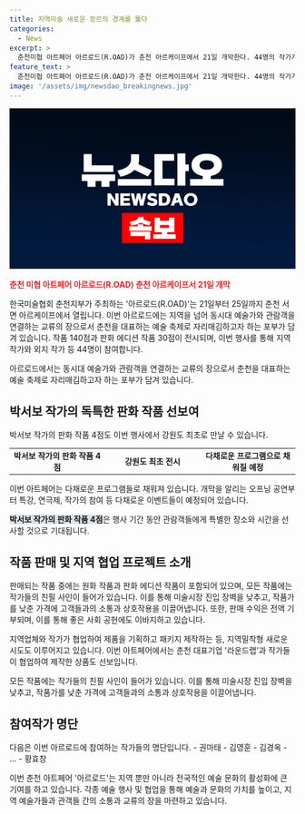 ```yaml
---
title: 지역미술 새로운 장르의 경계를 뚫다
categories:
  - News
excerpt: >
  춘천미협 아트페어 아르로드(R.OAD)가 춘천 아르케이프에서 21일 개막한다. 44명의 작가가 참여하는 이번 행사는 지역 뿐 아니라 대중을 사로잡는 예술 축제로, 지역업체와 작가의 협업 등 새로운 시도로 주목받는다. 원화와 판화 작품을 비롯해 다채로운 프로그램으로 행사는 가득 차 있으며, 작품가는 20만 원 정도로 조정되어 구매 경쟁이 예상된다. 또한, 판매 수익은 전액 기부되며, 지역 기업과 작가가 협업한 제품도 만날 수 있을 것으로 전망된다. 아르로드(R.OAD)는 다채로운 예술의 세계를 열어줄 것으로 기대된다. #지역미술 #아르로드 #춘천 #예술축제
feature_text: >
  춘천미협 아트페어 아르로드(R.OAD)가 춘천 아르케이프에서 21일 개막한다. 44명의 작가가 참여하는 이번 행사는 지역 뿐 아니라 대중을 사로잡는 예술 축제로, 지역업체와 작가의 협업 등 새로운 시도로 주목받는다. 원화와 판화 작품을 비롯해 다채로운 프로그램으로 행사는 가득 차 있으며, 작품가는 20만 원 정도로 조정되어 구매 경쟁이 예상된다. 또한, 판매 수익은 전액 기부되며, 지역 기업과 작가가 협업한 제품도 만날 수 있을 것으로 전망된다. 아르로드(R.OAD)는 다채로운 예술의 세계를 열어줄 것으로 기대된다. #지역미술 #아르로드 #춘천 #예술축제
image: '/assets/img/newsdao_breakingnews.jpg'
---
```


<p><img src="/assets/img/newsdao_breakingnews.jpg" alt="koreaapp 속보" /></p>

<p><b><span style="color: #ee2323;">춘천 미협 아트페어 아르로드(R.OAD) 춘천 아르케이프서 21일 개막</span></b></p>

<p>한국미술협회 춘천지부가 주최하는 '아르로드(R.OAD)'는 21일부터 25일까지 춘천 서면 아르케이프에서 열립니다. 이번 아르로드에는 지역을 넘어 동시대 예술가와 관람객을 연결하는 교류의 장으로서 춘천을 대표하는 예술 축제로 자리매김하고자 하는 포부가 담겨 있습니다. 작품 140점과 판화 에디션 작품 30점이 전시되며, 이번 행사를 통해 지역 작가와 외지 작가 등 44명이 참여합니다.</p>

<p data-ke-size="size16">아르로드에서는 동시대 예술가와 관람객을 연결하는 교류의 장으로서 춘천을 대표하는 예술 축제로 자리매김하고자 하는 포부가 담겨 있습니다.</p>

<h2 data-ke-size="size26">박서보 작가의 독특한 판화 작품 선보여</h2>

<p>박서보 작가의 판화 작품 4점도 이번 행사에서 강원도 최초로 만날 수 있습니다. </p>

<table>
  <colgroup>
    <col width="33.33%">
    <col width="33.33%">
    <col width="33.33%">
  </colgroup>
  <tr>
    <td style="text-align: center; height: 17px;"><b>박서보 작가의 판화 작품 4점</b></td>
    <td style="text-align: center; height: 17px;"><b>강원도 최초 전시</b></td>
    <td style="text-align: center; height: 17px;"><b>다채로운 프로그램으로 채워질 예정</b></td>
  </tr>
</table>

<p>이번 아트페어는 다채로운 프로그램들로 채워져 있습니다. 개막을 알리는 오프닝 공연부터 특강, 연극제, 작가의 참여 등 다채로운 이벤트들이 예정되어 있습니다. </p>

<p><b><span style="background-color: #21538527;">박서보 작가의 판화 작품 4점</span></b>은 행사 기간 동안 관람객들에게 특별한 장소와 시간을 선사할 것으로 기대됩니다.</p>

<h2 data-ke-size="size26">작품 판매 및 지역 협업 프로젝트 소개</h2>

<p>판매되는 작품 중에는 원화 작품과 판화 에디션 작품이 포함되어 있으며, 모든 작품에는 작가들의 친필 사인이 들어가 있습니다. 이를 통해 미술시장 진입 장벽을 낮추고, 작품가를 낮춘 가격에 고객들과의 소통과 상호작용을 이끌어냅니다. 또한, 판매 수익은 전액 기부되며, 이를 통해 좋은 사회 공헌에도 이바지하고 있습니다. </p>

<p>지역업체와 작가가 협업하여 제품을 기획하고 패키지 제작하는 등, 지역밀착형 새로운 시도도 이루어지고 있습니다. 이번 아트페어에서는 춘천 대표기업 '라운드랩'과 작가들이 협업하여 제작한 상품도 선보입니다.</p>

<p data-ke-size="size16">모든 작품에는 작가들의 친필 사인이 들어가 있습니다. 이를 통해 미술시장 진입 장벽을 낮추고, 작품가를 낮춘 가격에 고객들과의 소통과 상호작용을 이끌어냅니다.</p>

<h2 data-ke-size="size26">참여작가 명단</h2>

<p>다음은 이번 아르로드에 참여하는 작가들의 명단입니다. 
- 권마태
- 김영훈
- 김경옥
- ...
- 황효창</p>

<p>이번 춘천 아트페어 '아르로드'는 지역 뿐만 아니라 전국적인 예술 문화의 활성화에 큰 기여를 하고 있습니다. 각종 예술 행사 및 협업을 통해 예술과 문화의 가치를 높이고, 지역 예술가들과 관객들 간의 소통과 교류의 장을 마련하고 있습니다.</p>

